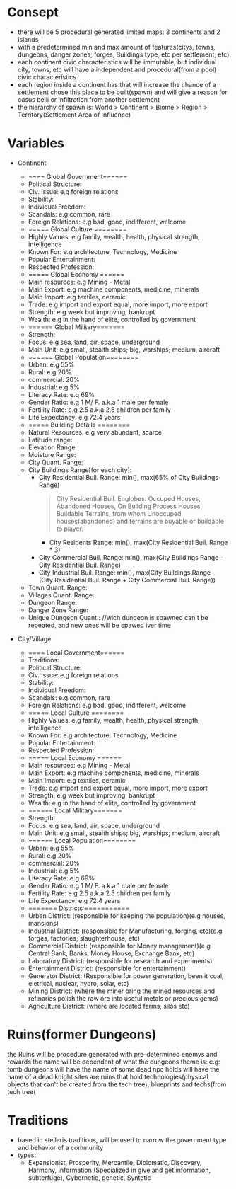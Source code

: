 # Consept
* there will be 5 procedural generated limited maps:  3 continents and 2 islands
* with a predetermined min and max amount of features(citys, towns, dungeons, danger zones; forges, Buildings type, etc  per settlement; etc)
* each continent civic characteristics will be immutable, but individual city, towns, etc will have a independent and procedural(from a pool) civic characteristics 
* each region inside a continent has <Region Features> that will increase the chance of a settlement chose this place to be built(spawn) and will give a reason for casus belli or infiltration from another settlement
* the hierarchy of spawn is: World > Continent > Biome > Region > Territory(Settlement Area of Influence)
 # Variables
* Continent
    * ==== Global Government======
    * Political Structure:
    * Civ. Issue: e.g foreign relations
    * Stability:
    * Individual Freedom:
    * Scandals: e.g common, rare
    * Foreign Relations: e.g bad, good, indifferent, welcome
    * ===== Global Culture ========
    * Highly Values: e.g family, wealth, health, physical strength, intelligence
    * Known For: e.g architecture, Technology, Medicine
    * Popular Entertainment:
    * Respected Profession:
    * ===== Global Economy ======
    * Main resources: e.g Mining - Metal
    * Main Export: e.g machine components, medicine, minerals
    * Main Import: e.g textiles, ceramic
    * Trade: e.g import and export equal, more import, more export
    * Strength: e.g week but improving, bankrupt
    * Wealth: e.g in the hand of elite, controlled by government
    * ====== Global Military=======
    * Strength:
    * Focus: e.g sea, land, air, space, underground 
    * Main Unit: e.g small, stealth ships; big, warships; medium, aircraft
    * ====== Global Population========
    * Urban: e.g 55%
    * Rural: e.g 20%
    * commercial: 20%
    * Industrial: e.g 5%
    * Literacy Rate: e.g 69%
    * Gender Ratio: e.g 1 M/ F.   a.k.a 1 male per female
    * Fertility Rate: e.g 2.5       a.k.a 2.5 children per family 
    * Life Expectancy: e.g 72.4 years
    * ===== Building Details ========
    * Natural Resources: e.g very abundant, scarce
    * Latitude range:
    * Elevation Range:
    * Moisture Range:
    * City Quant. Range:
    * City Buildings Range[for each city]:
        * City Residential Buil. Range: min(), max(65% of City Buildings Range)
			> City Residential Buil. Englobes: Occuped Houses, Abandoned Houses, On Building Process Houses, Buildable Terrains, 
			> from whom Unoccuped houses(abandoned) and terrains are buyable or buildable to player.
            * City Residents Range: min(), max(City Residential Buil. Range * 3)
        * City Commercial Buil. Range: min(), max(City Buildings Range - City Residential Buil. Range)
        * City Industrial Buil. Range: min(), max(City Buildings Range - (City Residential Buil. Range + City Commercial Buil. Range))
    * Town Quant. Range:
    * Villages Quant. Range:
    * Dungeon Range:
    * Danger Zone Range:
    * Unique Dungeon Quant.:   //wich dungeon is spawned can't be repeated, and new ones will be spawed iver time
  
* City/Village
    * ==== Local Government======
    * Traditions:
    * Political Structure:
    * Civ. Issue: e.g foreign relations
    * Stability:
    * Individual Freedom:
    * Scandals: e.g common, rare
    * Foreign Relations: e.g bad, good, indifferent, welcome
    * ===== Local Culture ========
    * Highly Values: e.g family, wealth, health, physical strength, intelligence
    * Known For: e.g architecture, Technology, Medicine
    * Popular Entertainment:
    * Respected Profession:
    * ===== Local Economy ======
    * Main resources: e.g Mining - Metal
    * Main Export: e.g machine components, medicine, minerals
    * Main Import: e.g textiles, ceramic
    * Trade: e.g import and export equal, more import, more export
    * Strength: e.g week but improving, bankrupt
    * Wealth: e.g in the hand of elite, controlled by government
    * ====== Local Military=======
    * Strength:
    * Focus: e.g sea, land, air, space, underground 
    * Main Unit: e.g small, stealth ships; big, warships; medium, aircraft
    * ====== Local Population========
    * Urban: e.g 55%
    * Rural: e.g 20%
    * commercial: 20%
    * Industrial: e.g 5%
    * Literacy Rate: e.g 69%
    * Gender Ratio: e.g 1 M/ F.   a.k.a 1 male per female
    * Fertility Rate: e.g 2.5       a.k.a 2.5 children per family 
    * Life Expectancy: e.g 72.4 years
    * ======= Districts ===========
    * Urban District: (responsible for keeping the population)(e.g houses, mansions)
    * Industrial District: (responsible for Manufacturing, forging, etc)(e.g forges, factories, slaughterhouse, etc)
    * Commercial District: (responsible for Money management)(e.g Central Bank, Banks, Money House, Exchange Bank, etc)
    * Laboratory District: (responsible for research and experiments)
    * Entertainment District: (responsible for entertainment)
    * Generator District: (Responsible for power generation, been it coal, eletrical, nuclear, hydro, solar, etc)
    * Mining District: (where the miner bring the mined resources and refinaries polish the raw ore into useful metals or precious gems)
    * Agriculture District: (where are located farms, silos etc)
    
# Ruins(former Dungeons)
the Ruins will be procedure generated with pre-determined enemys and rewards
the name will be dependent of what the dungeons theme is:
e.g:
    tomb dungeons will have the name of some dead npc
    holds will have the name of a dead knight 
    sites are ruins that hold technologies(physical objects that can't be created from the tech tree), blueprints and techs(from tech tree(
    
# Traditions
* based in stellaris traditions, will be used to narrow the government type and behavior of a community
* types:
    * Expansionist, Prosperity, Mercantile, Diplomatic, Discovery, Harmony, Information (Specialized in give and get information, subterfuge), Cybernetic, genetic, Syntetic
